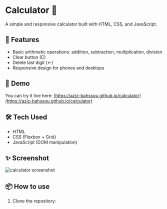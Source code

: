 # Calculator 🧮

A simple and responsive calculator built with HTML, CSS, and JavaScript.

## 🔧 Features
- Basic arithmetic operations: addition, subtraction, multiplication, division
- Clear button (C)
- Delete last digit (←)
- Responsive design for phones and desktops

## 📱 Demo
You can try it live here: [https://aziz-bahssou.github.io/calculator](https://aziz-bahssou.github.io/calculator)

## 🛠️ Tech Used
- HTML
- CSS (Flexbox + Grid)
- JavaScript (DOM manipulation)

## ✨ Screenshot
![calculator screenshot](screenshot.png)

## 📦 How to use
1. Clone the repository:
